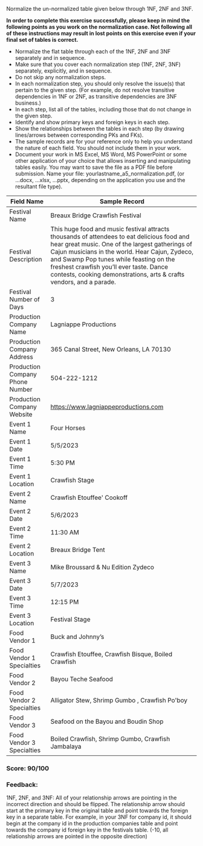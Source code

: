Normalize the un-normalized table given below through 1NF, 2NF and 3NF.

**In order to complete this exercise successfully, please keep in mind the following points as you work on the normalization case. Not following all of these instructions may result in lost points on this exercise even if your final set of tables is correct.**

- Normalize the flat table through each of the 1NF, 2NF and 3NF separately and in sequence.
- Make sure that you cover each normalization step (1NF, 2NF, 3NF) separately, explicitly, and in sequence.
- Do not skip any normalization steps.
- In each normalization step, you should only resolve the issue(s) that pertain to the given step. (For example, do not resolve transitive dependencies in 1NF or 2NF, as transitive dependencies are 3NF business.)
- In each step, list all of the tables, including those that do not change in the given step.
- Identify and show primary keys and foreign keys in each step.
- Show the relationships between the tables in each step (by drawing lines/arrows between corresponding PKs and FKs).
- The sample records are for your reference only to help you understand the nature of each field. You should not include them in your work.
- Document your work in MS Excel, MS Word, MS PowerPoint or some other application of your choice that allows inserting and manipulating tables easily. You may want to save the file as a PDF file before submission. Name your file: yourlastname_a5_normalization.pdf, (or ...docx, ...xlsx, ...pptx, depending on the application you use and the resultant file type).


|Field Name|Sample Record|
|---|---|
|Festival Name|	Breaux Bridge Crawfish Festival |
|Festival Description	|This huge food and music festival attracts thousands of attendees to eat delicious food and hear great music. One of the largest gatherings of Cajun musicians in the world. Hear Cajun, Zydeco, and Swamp Pop tunes while feasting on the freshest crawfish you’ll ever taste. Dance contests, cooking demonstrations, arts & crafts vendors, and a parade. |
|Festival Number of Days	|3|
|Production Company Name	|Lagniappe Productions  |
|Production Company Address	|365 Canal Street, New Orleans, LA 70130 |
|Production Company Phone Number	|504-222-1212|
|Production Company Website	|https://www.lagniappeproductions.com|
|Event 1 Name	|Four Horses| 
|Event 1 Date	|5/5/2023| 
|Event 1 Time	|5:30 PM |
|Event 1 Location	|Crawfish Stage |
|Event 2 Name	|Crawfish Etouffee' Cookoff|
|Event 2 Date	|5/6/2023 |
|Event 2 Time	|11:30 AM |
|Event 2 Location	|Breaux Bridge Tent |
|Event 3 Name	|Mike Broussard & Nu Edition Zydeco |
|Event 3 Date	|5/7/2023 |
|Event 3 Time	|12:15 PM|
|Event 3 Location	|Festival Stage|
|Food Vendor 1	|Buck and Johnny’s |
|Food Vendor 1 Specialties	|Crawfish Etouffee, Crawfish Bisque, Boiled Crawfish |
|Food Vendor 2	|Bayou Teche Seafood |
|Food Vendor 2 Specialties	|Alligator Stew, Shrimp Gumbo , Crawfish Po'boy |
|Food Vendor 3	|Seafood on the Bayou and Boudin Shop |
|Food Vendor 3 Specialties	|Boiled Crawfish, Shrimp Gumbo, Crawfish Jambalaya |

### Score: 90/100
### Feedback: 
1NF, 2NF, and 3NF: All of your relationship arrows are pointing in the incorrect direction and should be flipped. The relationship arrow should start at the primary key in the original table and point towards the foreign key in a separate table. For example, in your 3NF for company id, it should begin at the company id in the production companies table and point towards the company id foreign key in the festivals table. (-10, all relationship arrows are pointed in the opposite direction)
